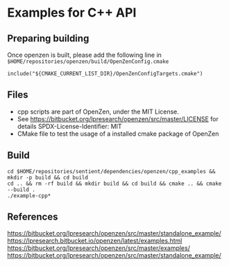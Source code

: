 # Examples for C++ API 

## Preparing building
Once openzen is built, please add the following line in `$HOME/repositories/openzen/build/OpenZenConfig.cmake`
```
include("${CMAKE_CURRENT_LIST_DIR}/OpenZenConfigTargets.cmake")
```

## Files
* cpp scripts are part of OpenZen, under the MIT License.
* See https://bitbucket.org/lpresearch/openzen/src/master/LICENSE for details SPDX-License-Identifier: MIT
* CMake file to test the usage of a installed cmake package of OpenZen

## Build
```
cd $HOME/repositories/sentient/dependencies/openzen/cpp_examples && mkdir -p build && cd build
cd .. && rm -rf build && mkdir build && cd build && cmake .. && cmake --build .
./example-cpp* 
```

## References
https://bitbucket.org/lpresearch/openzen/src/master/standalone_example/  
https://lpresearch.bitbucket.io/openzen/latest/examples.html   
https://bitbucket.org/lpresearch/openzen/src/master/examples/  
https://bitbucket.org/lpresearch/openzen/src/master/standalone_example/  



